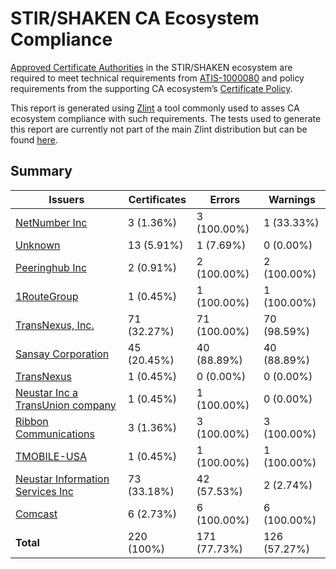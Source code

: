 # STIR/SHAKEN CA Ecosystem Compliance

[Approved Certificate Authorities](https://authenticate.iconectiv.com/approved-certification-authorities) in the STIR/SHAKEN ecosystem are required to meet technical requirements from [ATIS-1000080](https://access.atis.org/apps/group_public/document.php?document_id=62163) and policy requirements from the supporting CA ecosystem’s [Certificate Policy](https://authenticate.iconectiv.com/documents-authenticate).

This report is generated using [Zlint](https://github.com/zmap/zlint) a tool commonly used to asses CA ecosystem compliance with such requirements. The tests used to generate this report are currently not part of the main Zlint distribution but can be found [here](https://github.com/PeculiarVentures/x509-linter).

## Summary

| Issuers | Certificates | Errors | Warnings |
|---------|--------------|--------|----------|
| [NetNumber Inc](NetNumber%20Inc%2FREADME.md) | 3 (1.36%) | 3 (100.00%) | 1 (33.33%) |
| [Unknown](Unknown%2FREADME.md) | 13 (5.91%) | 1 (7.69%) | 0 (0.00%) |
| [Peeringhub Inc](Peeringhub%20Inc%2FREADME.md) | 2 (0.91%) | 2 (100.00%) | 2 (100.00%) |
| [1RouteGroup](1RouteGroup%2FREADME.md) | 1 (0.45%) | 1 (100.00%) | 1 (100.00%) |
| [TransNexus, Inc.](TransNexus%2C%20Inc.%2FREADME.md) | 71 (32.27%) | 71 (100.00%) | 70 (98.59%) |
| [Sansay Corporation](Sansay%20Corporation%2FREADME.md) | 45 (20.45%) | 40 (88.89%) | 40 (88.89%) |
| [TransNexus](TransNexus%2FREADME.md) | 1 (0.45%) | 0 (0.00%) | 0 (0.00%) |
| [Neustar Inc a TransUnion company](Neustar%20Inc%20a%20TransUnion%20company%2FREADME.md) | 1 (0.45%) | 1 (100.00%) | 0 (0.00%) |
| [Ribbon Communications](Ribbon%20Communications%2FREADME.md) | 3 (1.36%) | 3 (100.00%) | 3 (100.00%) |
| [TMOBILE-USA](TMOBILE-USA%2FREADME.md) | 1 (0.45%) | 1 (100.00%) | 1 (100.00%) |
| [Neustar Information Services Inc](Neustar%20Information%20Services%20Inc%2FREADME.md) | 73 (33.18%) | 42 (57.53%) | 2 (2.74%) |
| [Comcast](Comcast%2FREADME.md) | 6 (2.73%) | 6 (100.00%) | 6 (100.00%) |
| **Total** | 220 (100%) | 171 (77.73%) | 126 (57.27%) |
